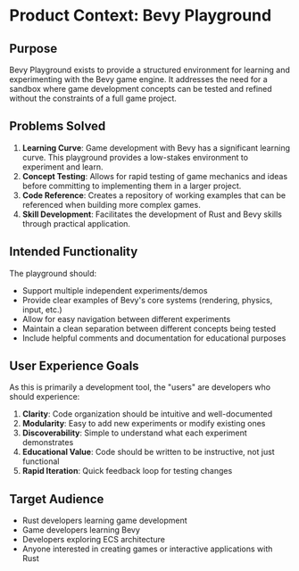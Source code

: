 # Product Context: Bevy Playground

## Purpose
Bevy Playground exists to provide a structured environment for learning and experimenting with the Bevy game engine. It addresses the need for a sandbox where game development concepts can be tested and refined without the constraints of a full game project.

## Problems Solved
1. **Learning Curve**: Game development with Bevy has a significant learning curve. This playground provides a low-stakes environment to experiment and learn.
2. **Concept Testing**: Allows for rapid testing of game mechanics and ideas before committing to implementing them in a larger project.
3. **Code Reference**: Creates a repository of working examples that can be referenced when building more complex games.
4. **Skill Development**: Facilitates the development of Rust and Bevy skills through practical application.

## Intended Functionality
The playground should:
- Support multiple independent experiments/demos
- Provide clear examples of Bevy's core systems (rendering, physics, input, etc.)
- Allow for easy navigation between different experiments
- Maintain a clean separation between different concepts being tested
- Include helpful comments and documentation for educational purposes

## User Experience Goals
As this is primarily a development tool, the "users" are developers who should experience:
1. **Clarity**: Code organization should be intuitive and well-documented
2. **Modularity**: Easy to add new experiments or modify existing ones
3. **Discoverability**: Simple to understand what each experiment demonstrates
4. **Educational Value**: Code should be written to be instructive, not just functional
5. **Rapid Iteration**: Quick feedback loop for testing changes

## Target Audience
- Rust developers learning game development
- Game developers learning Bevy
- Developers exploring ECS architecture
- Anyone interested in creating games or interactive applications with Rust
